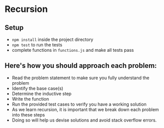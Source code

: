 # Recursion

## Setup 
- `npm install` inside the project directory 
- `npm test` to run the tests 
- complete functions in `functions.js` and make all tests pass


## Here's how you should approach each problem:

- Read the problem statement to make sure you fully understand the problem
- Identify the base case(s)
- Determine the inductive step
- Write the function
- Run the provided test cases to verify you have a working solution
- As we learn recursion, it is important that we break down each problem into these steps
- Doing so will help us devise solutions and avoid stack overflow errors.


